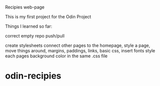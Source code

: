 Recipies web-page

This is my first project for the Odin Project

Things I learned so far:

correct empty repo
push/pull

create stylesheets
connect other pages to the homepage, 
style a page, 
move things around, 
margins, 
paddings, 
links, 
basic css, 
insert fonts
style each pages background color in the same .css file



 
# odin-recipies
